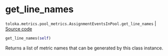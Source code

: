 # get_line_names
`toloka.metrics.pool_metrics.AssignmentEventsInPool.get_line_names` | [Source code](https://github.com/Toloka/toloka-kit/blob/v0.1.26/src/metrics/pool_metrics.py#L118)

```python
get_line_names(self)
```

Returns a list of metric names that can be generated by this class instance.

